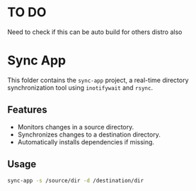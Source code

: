 # TO DO 
Need to check if this can be auto build for others distro also


# Sync App

This folder contains the `sync-app` project, a real-time directory synchronization tool using `inotifywait` and `rsync`.

## Features
- Monitors changes in a source directory.
- Synchronizes changes to a destination directory.
- Automatically installs dependencies if missing.

## Usage
```bash
sync-app -s /source/dir -d /destination/dir

